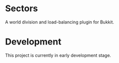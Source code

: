 # Sectors

A world division and load-balancing plugin for Bukkit.

# Development

This project is currently in early development stage.